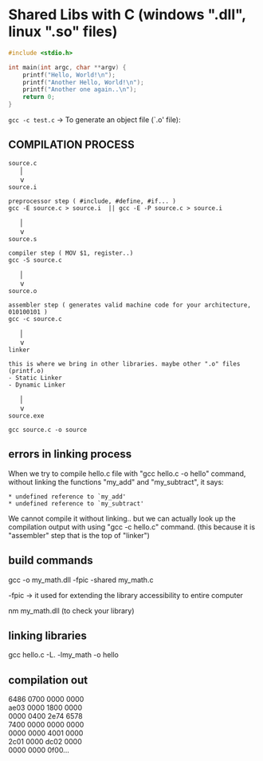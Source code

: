 # Shared Libs with C (windows ".dll", linux ".so" files)

```c
#include <stdio.h>

int main(int argc, char **argv) {
    printf("Hello, World!\n");
    printf("Another Hello, World!\n");
    printf("Another one again..\n");
    return 0;
}
```

`gcc -c test.c` -> To generate an object file (`.o' file):


## COMPILATION PROCESS

`source.c`  
&nbsp;&nbsp;&nbsp;&nbsp;&nbsp;&nbsp;|  
&nbsp;&nbsp;&nbsp;&nbsp;&nbsp;&nbsp;v  
`source.i`  

    preprocessor step ( #include, #define, #if... ) 
    gcc -E source.c > source.i  || gcc -E -P source.c > source.i

&nbsp;&nbsp;&nbsp;&nbsp;&nbsp;&nbsp;|  
&nbsp;&nbsp;&nbsp;&nbsp;&nbsp;&nbsp;v  
`source.s`  

    compiler step ( MOV $1, register..)
    gcc -S source.c
&nbsp;&nbsp;&nbsp;&nbsp;&nbsp;&nbsp;|  
&nbsp;&nbsp;&nbsp;&nbsp;&nbsp;&nbsp;v  
`source.o`  

    assembler step ( generates valid machine code for your architecture, 010100101 )
    gcc -c source.c
&nbsp;&nbsp;&nbsp;&nbsp;&nbsp;&nbsp;|  
&nbsp;&nbsp;&nbsp;&nbsp;&nbsp;&nbsp;v  
`linker`  

    this is where we bring in other libraries. maybe other ".o" files (printf.o) 
    - Static Linker 
    - Dynamic Linker

&nbsp;&nbsp;&nbsp;&nbsp;&nbsp;&nbsp;|  
&nbsp;&nbsp;&nbsp;&nbsp;&nbsp;&nbsp;v  
`source.exe`

    gcc source.c -o source


## errors in linking process

When we try to compile hello.c file with "gcc hello.c -o hello" command, without linking the functions "my_add" and "my_subtract", it says:
    
    * undefined reference to `my_add'
    * undefined reference to `my_subtract'

We cannot compile it without linking.. but we can actually look up the compilation output with using "gcc -c hello.c" command. (this because it is "assembler" step that is the top of "linker")


## build commands
gcc -o my_math.dll -fpic -shared my_math.c

-fpic -> it used for extending the library accessibility to entire computer

nm my_math.dll (to check your library)

## linking libraries
gcc hello.c -L. -lmy_math -o hello

## compilation out
6486 0700 0000 0000  
ae03 0000 1800 0000  
0000 0400 2e74 6578  
7400 0000 0000 0000  
0000 0000 4001 0000  
2c01 0000 dc02 0000  
0000 0000 0f00...